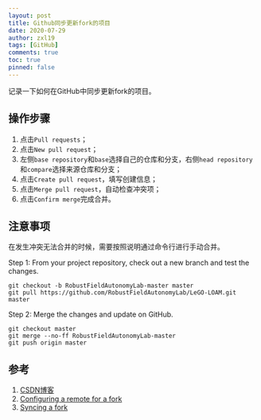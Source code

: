 ```yaml
---
layout: post
title: Github同步更新fork的项目
date: 2020-07-29
author: zxl19
tags: [GitHub]
comments: true
toc: true
pinned: false
---
```


记录一下如何在GitHub中同步更新fork的项目。

<!-- more -->

## 操作步骤

1. 点击`Pull requests`；
2. 点击`New pull request`；
3. 左侧`base repository`和`base`选择自己的仓库和分支，右侧`head repository`和`compare`选择来源仓库和分支；
4. 点击`Create pull request`，填写创建信息；
5. 点击`Merge pull request`，自动检查冲突项；
6. 点击`Confirm merge`完成合并。

## 注意事项

在发生冲突无法合并的时候，需要按照说明通过命令行进行手动合并。

Step 1: From your project repository, check out a new branch and test the changes.

```shell
git checkout -b RobustFieldAutonomyLab-master master
git pull https://github.com/RobustFieldAutonomyLab/LeGO-LOAM.git master
```

Step 2: Merge the changes and update on GitHub.

```shell
git checkout master
git merge --no-ff RobustFieldAutonomyLab-master
git push origin master
```

## 参考

1. [CSDN博客](https://blog.csdn.net/qq1332479771/article/details/56087333)
2. [Configuring a remote for a fork](https://docs.github.com/en/github/collaborating-with-issues-and-pull-requests/configuring-a-remote-for-a-fork)
3. [Syncing a fork](https://docs.github.com/en/github/collaborating-with-issues-and-pull-requests/syncing-a-fork)
